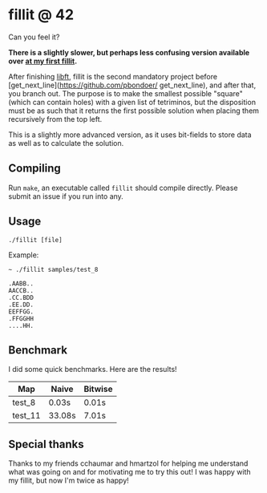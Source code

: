 # fillit @ 42
Can you feel it?

**There is a slightly slower, but perhaps less confusing version available over
[at my first fillit](https://github.com/pbondoer/42-fillit).**

After finishing [libft](https://github.com/pbondoer/42-libft), fillit is the
second mandatory project before [get_next_line](https://github.com/pbondoer/
get_next_line), and after that, you branch out. The purpose is to make the
smallest possible "square" (which can contain holes) with a given list of
tetriminos, but the disposition must be as such that it returns the first
possible solution when placing them recursively from the top left.

This is a slightly more advanced version, as it uses bit-fields to store data as
well as to calculate the solution.

## Compiling
Run `make`, an executable called `fillit` should compile directly. Please submit
an issue if you run into any.

## Usage
`./fillit [file]`

Example:
```
~ ./fillit samples/test_8

.AABB..
AACCB..
.CC.BDD
.EE.DD.
EEFFGG.
.FFGGHH
....HH.
```

## Benchmark
I did some quick benchmarks. Here are the results!

| Map		| Naive			| Bitwise		|
| --------- | ------------- | ------------- |
| test_8	| 0.03s			| 0.01s			|
| test_11	| 33.08s		| 7.01s			|

## Special thanks
Thanks to my friends cchaumar and hmartzol for helping me understand what was
going on and for motivating me to try this out! I was happy with my fillit, but
now I'm twice as happy!
